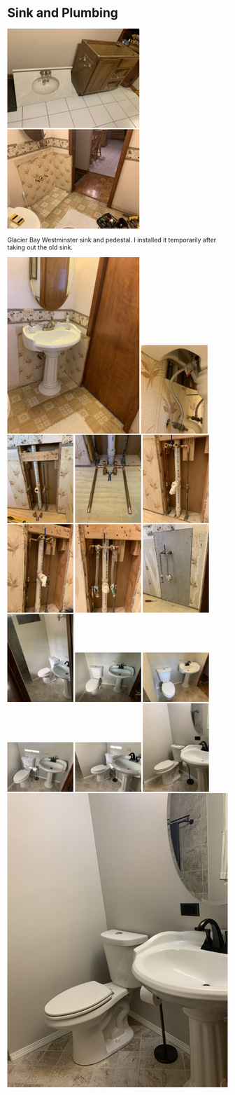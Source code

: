 # Sink and Plumbing

<img width="60%" src="images/IMG_3863.jpg">
<img width="60%" src="images/IMG_3864.jpg">

Glacier Bay Westminster sink and pedestal.  I installed it temporarily after taking out the old sink.

<img width="60%" src="images/IMG_3869.jpg">

<img width="30%" src="images/IMG_3870.jpg">
<img width="30%" src="images/IMG_3960.jpg">
<img width="30%" src="images/IMG_3961.jpg">
<img width="30%" src="images/IMG_3962.jpg">
<img width="30%" src="images/IMG_3963.jpg">
<img width="30%" src="images/IMG_3995.jpg">
<img width="30%" src="images/IMG_4059.jpg">
<img width="30%" src="images/IMG_4764.jpg">
<img width="30%" src="images/IMG_4765.jpg">
<img width="30%" src="images/IMG_4766.jpg">
<img width="30%" src="images/IMG_4768.jpg">
<img width="30%" src="images/IMG_4769.jpg">
<img width="30%" src="images/IMG_4772.jpg">
<img src="images/IMG_4772.jpg">

